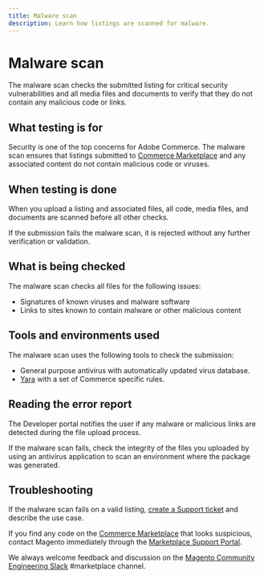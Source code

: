 ```yaml
---
title: Malware scan
description: Learn how listings are scanned for malware.
---
```


# Malware scan

The malware scan checks the submitted listing for critical security vulnerabilities and all media files and documents to verify that they do not contain any malicious code or links.

## What testing is for

Security is one of the top concerns for Adobe Commerce. The malware scan ensures that listings submitted to [Commerce Marketplace](https://commercemarketplace.adobe.com) and any associated content do not contain malicious code or viruses.

## When testing is done

When you upload a listing and associated files, all code, media files, and documents are scanned before all other checks.

If the submission fails the malware scan, it is rejected without any further verification or validation.

## What is being checked

The malware scan checks all files for the following issues:

-  Signatures of known viruses and malware software
-  Links to sites known to contain malware or other malicious content

## Tools and environments used

The malware scan uses the following tools to check the submission:

-  General purpose antivirus with automatically updated virus database.
-  [Yara](https://github.com/virustotal/yara) with a set of Commerce specific rules.

## Reading the error report

The Developer portal notifies the user if any malware or malicious links are detected during the file upload process.

If the malware scan fails, check the integrity of the files you uploaded by using an antivirus application to scan an environment where the package was generated.

## Troubleshooting

If the malware scan fails on a valid listing, [create a Support ticket](https://commercemarketplace-support.adobe.com/hc/en-us) and describe the use case.

If you find any code on the [Commerce Marketplace](https://commercemarketplace.adobe.com) that looks suspicious, contact Magento immediately through the [Marketplace Support Portal](https://commercemarketplace-support.adobe.com/hc/en-us).

We always welcome feedback and discussion on the [Magento Community Engineering Slack](https://magentocommeng.slack.com/archives/C7SL5CGDN) #marketplace channel.
